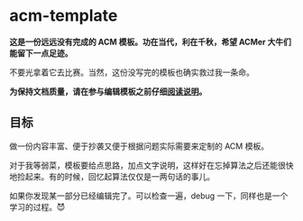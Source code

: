 # acm-template

**这是一份远远没有完成的 ACM 模板。功在当代，利在千秋，希望 ACMer 大牛们能留下一点足迹。**

不要光拿着它去比赛。当然，这份没写完的模板也确实救过我一条命。

**为保持文档质量，请在参与编辑模板之前仔细[阅读说明](https://github.com/vjudge1/acm-template/wiki)。**

## 目标

做一份内容丰富、便于抄袭又便于根据问题实际需要来定制的 ACM 模板。

对于我等弱菜，模板要给点思路，加点文字说明，这样好在忘掉算法之后还能很快地捡起来。有的时候，回忆起算法仅仅是一两句话的事儿。

如果你发现某一部分已经编辑完了。可以检查一遍，debug 一下，同样也是一个学习的过程。😈
